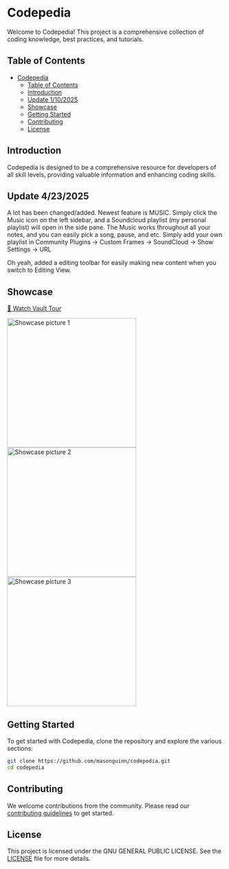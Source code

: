 # Codepedia

Welcome to Codepedia! This project is a comprehensive collection of coding knowledge, best practices, and tutorials.

## Table of Contents

- [Codepedia](#codepedia)
  - [Table of Contents](#table-of-contents)
  - [Introduction](#introduction)
  - [Update 1/10/2025](#update-1102025)
  - [Showcase](#showcase)
  - [Getting Started](#getting-started)
  - [Contributing](#contributing)
  - [License](#license)

## Introduction

Codepedia is designed to be a comprehensive resource for developers of all skill levels, providing valuable information and enhancing coding skills.

## Update 4/23/2025
A lot has been changed/added. Newest feature is MUSIC. Simply click the Music icon on the left sidebar, and a Soundcloud playlist (my personal playlist) will open in the side pane. The Music works throughout all your notes, and you can easily pick a song, pause, and etc. Simply add your own playlist in Community Plugins -> Custom Frames -> SoundCloud -> Show Settings -> URL

Oh yeah, added a editing toolbar for easily making new content when you switch to Editing View.

## Showcase

[🎥 Watch Vault Tour](./20250424-0452-29.7526686.mp4)


<img src="Config/Resources/showcase_pic01.png" alt="Showcase picture 1" width="300"/>

<img src="Config/Resources/showcase_pic02.png" alt="Showcase picture 2" width="300"/>

<img src="Config/Resources/showcase_pic03.png" alt="Showcase picture 3" width="300"/>

## Getting Started

To get started with Codepedia, clone the repository and explore the various sections:

```bash
git clone https://github.com/masonguinn/codepedia.git
cd codepedia
```

## Contributing

We welcome contributions from the community. Please read our [contributing guidelines](CONTRIBUTING.md) to get started.

## License

This project is licensed under the GNU GENERAL PUBLIC LICENSE. See the [LICENSE](LICENSE) file for more details.